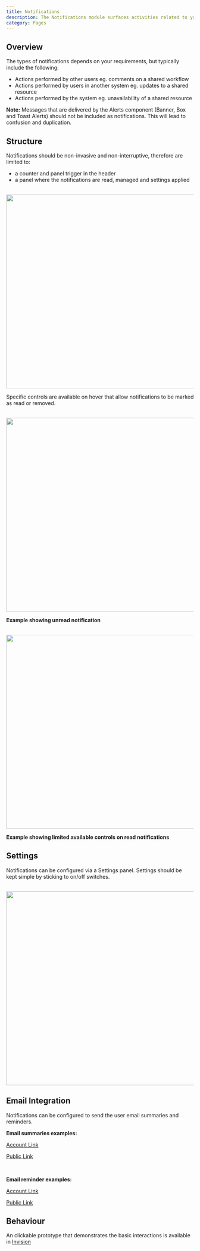 ```yaml
---
title: Notifications
description: The Notifications module surfaces activities related to your workflow, and can be configured via a Settings panel.
category: Pages
---
```


## Overview
The types of notifications depends on your requirements, but typically include the following:

- Actions performed by other users eg. comments on a shared workflow
- Actions performed by users in another system eg. updates to a shared resource
- Actions performed by the system eg. unavailability of a shared resource

**Note:** Messages that are delivered by the Alerts component (Banner, Box and Toast Alerts) should not be included as notifications. This will lead to confusion and duplication.

## Structure

Notifications should be non-invasive and non-interruptive, therefore are limited to:

- a counter and panel trigger in the header
- a panel where the notifications are read, managed and settings applied

<br>

<img src="{{ site.url }}{{ site.baseurl }}/assets/img/patterns/notifications/notifications-structure-example@2x.png" width="520px;">

<br>

Specific controls are available on hover that allow notifications to be marked as read or removed.

<br>

<img src="{{ site.url }}{{ site.baseurl }}/assets/img/patterns/notifications/unread-notification-example@2x.png" width="520px;">

**Example showing unread notification**

<br>

<img src="{{ site.url }}{{ site.baseurl }}/assets/img/patterns/notifications/read-notification-example@2x.png" width="520px;">

**Example showing limited available controls on read notifications**


## Settings
Notifications can be configured via a Settings panel. Settings should be kept simple by sticking to on/off switches.

<br>

<img src="{{ site.url }}{{ site.baseurl }}/assets/img/patterns/notifications/notifications-settings-example@2x.png" width="520px;">

## Email Integration
Notifications can be configured to send the user email summaries and reminders.

**Email summaries examples:**

<a href="https://ipreo.invisionapp.com/d/main#/console/18141293/380756505/preview" target="_blank">Account Link</a>

<a href="https://ipreo.invisionapp.com/share/KXT8JYXV7JQ#/380756505_section-Cover-Summary" target="_blank">Public Link</a>

<br>

**Email reminder examples:**

<a href="https://ipreo.invisionapp.com/d/main#/console/18141293/380756899/preview" target="_blank">Account Link</a>

<a href="https://ipreo.invisionapp.com/share/KXT8JYXV7JQ#/380756899_section-Cover-Types" target="_blank">Public Link</a>

## Behaviour
An clickable prototype that demonstrates the basic interactions is available in <a href="https://ipreo.invisionapp.com/d/main#/console/18141293/376520046/preview" target="_blank">Invision</a>

